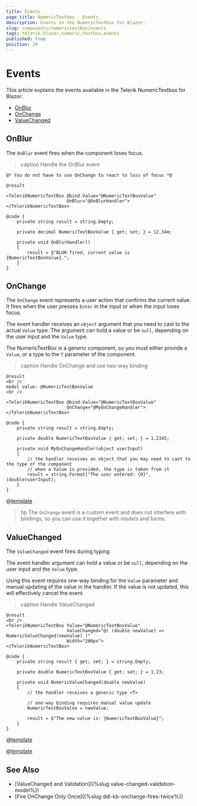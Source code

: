```yaml
---
title: Events
page_title: NumericTextbox - Events
description: Events in the NumericTextbox for Blazor.
slug: components/numerictextbox/events
tags: telerik,blazor,numeric,textbox,events
published: true
position: 20
---
```


# Events

This article explains the events available in the Telerik NumericTextbox for Blazor:

* [OnBlur](#onblur)
* [OnChange](#onchange)
* [ValueChanged](#valuechanged)


## OnBlur

The `OnBlur` event fires when the component loses focus.

>caption Handle the OnBlur event

````CSHTML
@* You do not have to use OnChange to react to loss of focus *@

@result

<TelerikNumericTextBox @bind-Value="@NumericTextBoxValue"
                       OnBlur="@OnBlurHandler">
</TelerikNumericTextBox>

@code {
    private string result = string.Empty;

    private decimal NumericTextBoxValue { get; set; } = 12.34m;

    private void OnBlurHandler()
    {
        result = $"BLUR fired, current value is {NumericTextBoxValue}.";
    }
}
````


## OnChange

The `OnChange` event represents a user action that confirms the current value. It fires when the user presses `Enter` in the input or when the input loses focus.

The event handler receives an `object` argument that you need to cast to the actual `Value` type. The argument can hold a value or be `null`, depending on the user input and the `Value` type.

The NumericTextBox is a generic component, so you must either provide a `Value`, or a type to the `T` parameter of the component.

>caption Handle OnChange and use two-way binding

````CSHTML
@result
<br />
model value: @NumericTextBoxValue
<br />

<TelerikNumericTextBox @bind-Value="@NumericTextBoxValue" 
                       OnChange="@MyOnChangeHandler">
</TelerikNumericTextBox>

@code {
    private string result = string.Empty;

    private double NumericTextBoxValue { get; set; } = 1.2345;

    private void MyOnChangeHandler(object userInput)
    {
        // the handler receives an object that you may need to cast to the type of the component
        // when a Value is provided, the type is taken from it
        result = string.Format("The user entered: {0}", (double)userInput);
    }
}
````

@[template](/_contentTemplates/common/general-info.md#event-callback-can-be-async)

>tip The `OnChange` event is a custom event and does not interfere with bindings, so you can use it together with models and forms.


## ValueChanged

The `ValueChanged` event fires during typing.

The event handler argument can hold a value or be `null`, depending on the user input and the `Value` type.

Using this event requires one-way binding for the `Value` parameter and manual updating of the value in the handler. If the value is not updated, this will effectively cancel the event.

>caption Handle ValueChanged

````CSHTML
@result
<br />
<TelerikNumericTextBox Value="@NumericTextBoxValue"
                       ValueChanged="@( (double newValue) => NumericValueChanged(newValue) )"
                       Width="200px">
</TelerikNumericTextBox>

@code {
    private string result { get; set; } = string.Empty;

    private double NumericTextBoxValue { get; set; } = 1.23;

    private void NumericValueChanged(double newValue)
    {
        // the handler receives a generic type <T>

        // one-way binding requires manual value update
        NumericTextBoxValue = newValue;

        result = $"The new value is: {NumericTextBoxValue}";
    }
}
````

@[template](/_contentTemplates/common/general-info.md#event-callback-can-be-async)

@[template](/_contentTemplates/common/issues-and-warnings.md#valuechanged-lambda-required)


## See Also

* [ValueChanged and Validation]({%slug value-changed-validation-model%})
* [Fire OnChange Only Once]({%slug ddl-kb-onchange-fires-twice%})
